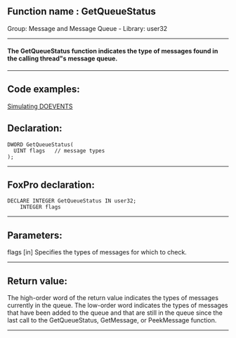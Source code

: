 
## Function name : GetQueueStatus
Group: Message and Message Queue - Library: user32    
***  


#### The GetQueueStatus function indicates the type of messages found in the calling thread"s message queue.
***  


## Code examples:
[Simulating DOEVENTS](../../samples/sample_163.md)  

## Declaration:
```foxpro  
DWORD GetQueueStatus(
  UINT flags   // message types
);  
```  
***  


## FoxPro declaration:
```foxpro  
DECLARE INTEGER GetQueueStatus IN user32;
	INTEGER flags  
```  
***  


## Parameters:
flags 
[in] Specifies the types of messages for which to check.  
***  


## Return value:
The high-order word of the return value indicates the types of messages currently in the queue. The low-order word indicates the types of messages that have been added to the queue and that are still in the queue since the last call to the GetQueueStatus, GetMessage, or PeekMessage function.   
***  

